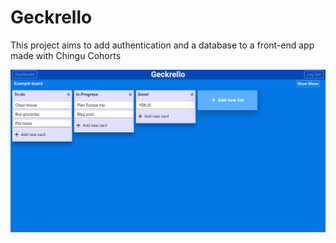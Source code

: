 # Geckrello

This project aims to add authentication and a database to a front-end app made with Chingu Cohorts

![Geckrello board page screenshot](https://raw.githubusercontent.com/DanielJWagener/geckrello/master/client/public/img/screenshotForREADME.png)
